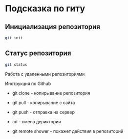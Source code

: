 # Подсказка по гиту

## Инициализация репозитория

```sh
git init
```

## Статус репозитория

```sh
git status
```

Работа с удаленными репозиториями 

Инструкция по Github

* git clone - копирывание репозитория

* git pull - копирывание с сайта 

* git push - отправка на сервер 

* cd - смена дериктории

* git remote shower - покажет действия в репозиторий 
